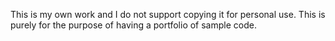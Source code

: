 This is my own work and I do not support copying it for personal use. This is purely for the purpose of having a portfolio of sample code.

